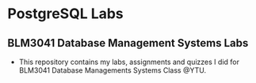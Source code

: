 # PostgreSQL Labs

## BLM3041 Database Management Systems Labs 

- This repository contains my labs, assignments and quizzes I did for BLM3041 Database Managements Systems Class @YTU. 